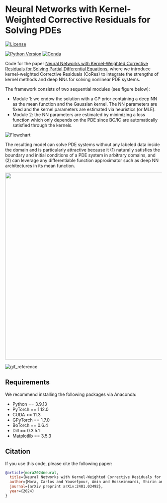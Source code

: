 # Neural Networks with Kernel-Weighted Corrective Residuals for Solving PDEs
[![License](https://img.shields.io/badge/license-MIT-green.svg)](LICENSE)

[![Python Version](https://img.shields.io/badge/python-3.9-blue.svg)](https://www.python.org/downloads/)
[![Conda](https://img.shields.io/conda/v/gpytorch/gpytorch.svg)](https://anaconda.org/gpytorch/gpytorch)

Code for the paper [Neural Networks with Kernel-Weighted Corrective Residuals for Solving Partial Differential Equations](https://arxiv.org/abs/2401.03492), where we introduce kernel-weighted Corrective Residuals (CoRes) to integrate the strengths of kernel methods and deep NNs for solving nonlinear PDE systems.

The framework consists of two sequential modules (see figure below):
- Module 1: we endow the solution with a GP prior containing a deep NN as the mean function and the Gaussian kernel. The NN parameters are fixed and the kernel parameters are estimated via heuristics (or MLE).
- Module 2: the NN parameters are estimated by minimizing a loss function which only depends on the PDE since BC/IC are automatically satisfied through the kernels.

![Flowchart](https://github.com/Bostanabad-Research-Group/GP-for-pde-solving/assets/102708675/f951e586-730d-401e-9658-582b457bd51c)

The resulting model can solve PDE systems without any labeled data inside the domain and is particularly attractive because it (1) naturally satisfies the boundary and initial conditions of a PDE system in arbitrary domains, and (2) can leverage any differentiable function approximator such as deep NN architectures in its mean function.

<img src="https://github.com/Bostanabad-Research-Group/GP-for-pde-solving/assets/102708675/215358e1-0563-44d7-b69b-6db621ff4649" width="600" height="600" alt="">

![gif_reference](https://github.com/Bostanabad-Research-Group/GP-for-pde-solving/assets/102708675/215358e1-0563-44d7-b69b-6db621ff4649)

## Requirements
We recommend installing the following packages via Anaconda:
- Python == 3.9.13
- PyTorch == 1.12.0
- CUDA >= 11.3
- GPyTorch == 1.7.0
- BoTorch == 0.6.4
- Dill == 0.3.5.1
- Matplotlib == 3.5.3

## Citation
If you use this code, please cite the following paper:
```bibtex
@article{mora2024neural,
  title={Neural Networks with Kernel-Weighted Corrective Residuals for Solving Partial Differential Equations},
  author={Mora, Carlos and Yousefpour, Amin and Hosseinmardi, Shirin and Bostanabad, Ramin},
  journal={arXiv preprint arXiv:2401.03492},
  year={2024}
}

